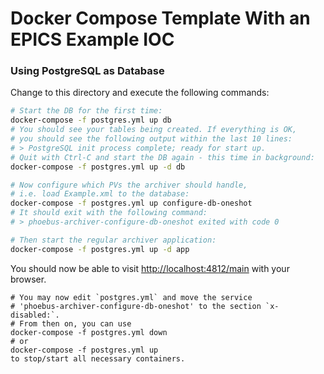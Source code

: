 
# Docker Compose Template With an EPICS Example IOC

### Using PostgreSQL as Database

Change to this directory and execute the following commands:

```bash
# Start the DB for the first time:
docker-compose -f postgres.yml up db
# You should see your tables being created. If everything is OK,
# you should see the following output within the last 10 lines:
# > PostgreSQL init process complete; ready for start up.
# Quit with Ctrl-C and start the DB again - this time in background:
docker-compose -f postgres.yml up -d db

# Now configure which PVs the archiver should handle,
# i.e. load Example.xml to the database:
docker-compose -f postgres.yml up configure-db-oneshot
# It should exit with the following command:
# > phoebus-archiver-configure-db-oneshot exited with code 0

# Then start the regular archiver application:
docker-compose -f postgres.yml up -d app
```

You should now be able to visit <http://localhost:4812/main> with
your browser.

```
# You may now edit `postgres.yml` and move the service
# 'phoebus-archiver-configure-db-oneshot' to the section `x-disabled:`.
# From then on, you can use
docker-compose -f postgres.yml down
# or
docker-compose -f postgres.yml up
to stop/start all necessary containers.
```
